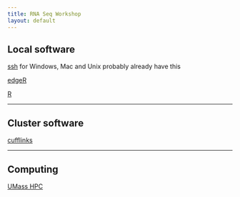 ```yaml
---
title: RNA Seq Workshop
layout: default
---
```


## Local software

[ssh](http://www.openssh.com/) for Windows, Mac and Unix probably already have this

[edgeR](http://master.bioconductor.org/packages/release/bioc/html/edgeR.html "edgeR")

[R](http://www.r-project.org/)


---


## Cluster software

[cufflinks](https://github.com/cole-trapnell-lab/cufflinks "cufflinks")


---

## Computing

[UMass HPC](http://wiki.umassrc.org/wiki/index.php/Main_Page)  



